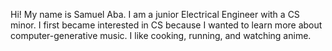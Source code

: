 Hi! My name is Samuel Aba. I am a junior Electrical Engineer with a CS minor.
I first became interested in CS because I wanted to learn more about 
computer-generative music. I like cooking, running, and watching anime.

